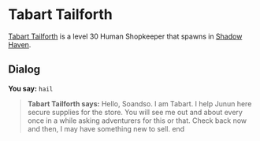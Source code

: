 # Tabart Tailforth



[Tabart Tailforth](/npc/150253) is a level 30 Human Shopkeeper that spawns in [Shadow Haven](/zone/150).



## Dialog

**You say:** `hail`



>**Tabart Tailforth says:** Hello, Soandso. I am Tabart. I help Junun here secure supplies for the store. You will see me out and about every once in a while asking adventurers for this or that. Check back now and then, I may have something new to sell.
end
